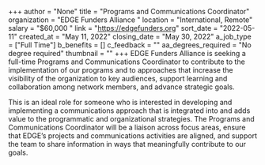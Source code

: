 +++
author = "None"
title = "Programs and Communications Coordinator"
organization = "EDGE Funders Alliance "
location = "International, Remote"
salary = "$60,000 "
link = "https://edgefunders.org"
sort_date = "2022-05-11"
created_at = "May 11, 2022"
closing_date = "May 30, 2022"
a_job_type = ["Full Time"]
b_benefits = []
c_feedback = ""
aa_degrees_required = "No degree required"
thumbnail = ""
+++
EDGE Funders Alliance is seeking a full-time Programs and Communications Coordinator to contribute to the implementation of our programs and to approaches that increase the visibility of the organization to key audiences, support learning and collaboration among network members, and advance strategic goals.

This is an ideal role for someone who is interested in developing and implementing a communications approach that is integrated into and adds value to the programmatic and organizational strategies. The Programs and Communications Coordinator will be a liaison across focus areas, ensure that EDGE’s projects and communications activities are aligned, and support the team to share information in ways that meaningfully contribute to our goals.
